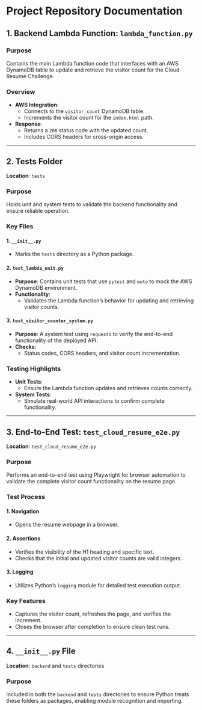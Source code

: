 # Project Repository Documentation

## 1. Backend Lambda Function: `lambda_function.py`

### Purpose
Contains the main Lambda function code that interfaces with an AWS DynamoDB table to update and retrieve the visitor count for the Cloud Resume Challenge.

### Overview
- **AWS Integration**:
  - Connects to the `visitor_count` DynamoDB table.
  - Increments the visitor count for the `index.html` path.
- **Response**:
  - Returns a `200` status code with the updated count.
  - Includes CORS headers for cross-origin access.

---

## 2. Tests Folder

**Location**: `tests`

### Purpose
Holds unit and system tests to validate the backend functionality and ensure reliable operation.

### Key Files
#### 1. `__init__.py`
- Marks the `tests` directory as a Python package.

#### 2. `test_lambda_unit.py`
- **Purpose**: Contains unit tests that use `pytest` and `moto` to mock the AWS DynamoDB environment.
- **Functionality**:
  - Validates the Lambda function’s behavior for updating and retrieving visitor counts.

#### 3. `test_visitor_counter_system.py`
- **Purpose**: A system test using `requests` to verify the end-to-end functionality of the deployed API.
- **Checks**:
  - Status codes, CORS headers, and visitor count incrementation.

### Testing Highlights
- **Unit Tests**:
  - Ensure the Lambda function updates and retrieves counts correctly.
- **System Tests**:
  - Simulate real-world API interactions to confirm complete functionality.

---

## 3. End-to-End Test: `test_cloud_resume_e2e.py`

**Location**: `test_cloud_resume_e2e.py`

### Purpose
Performs an end-to-end test using Playwright for browser automation to validate the complete visitor count functionality on the resume page.

### Test Process
#### 1. Navigation
- Opens the resume webpage in a browser.

#### 2. Assertions
- Verifies the visibility of the H1 heading and specific text.
- Checks that the initial and updated visitor counts are valid integers.

#### 3. Logging
- Utilizes Python’s `logging` module for detailed test execution output.

### Key Features
- Captures the visitor count, refreshes the page, and verifies the increment.
- Closes the browser after completion to ensure clean test runs.

---

## 4. `__init__.py` File

**Location**: `backend` and `tests` directories

### Purpose
Included in both the `backend` and `tests` directories to ensure Python treats these folders as packages, enabling module recognition and importing.
